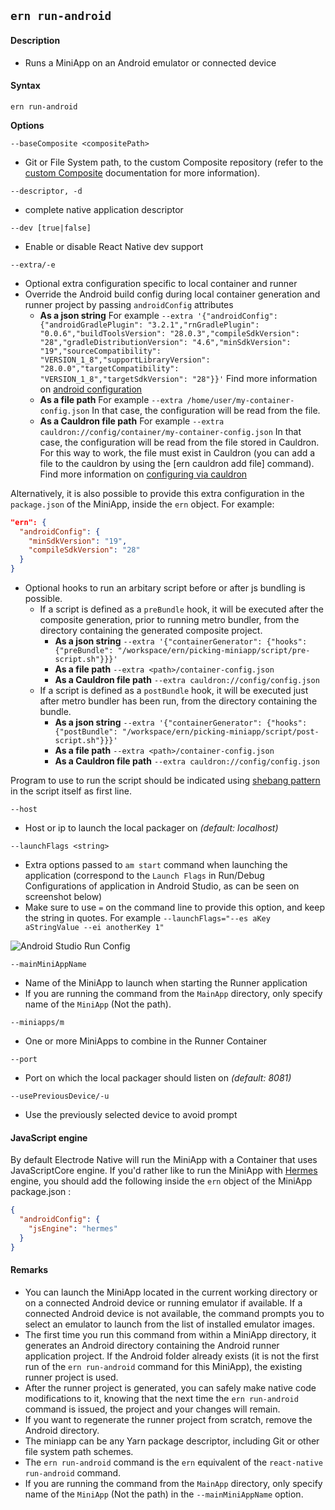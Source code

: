 ## `ern run-android`

#### Description

- Runs a MiniApp on an Android emulator or connected device

#### Syntax

`ern run-android`

**Options**

`--baseComposite <compositePath>`

- Git or File System path, to the custom Composite repository (refer to the [custom Composite] documentation for more information).

`--descriptor, -d`

- complete native application descriptor

`--dev [true|false]`

- Enable or disable React Native dev support

`--extra/-e`

- Optional extra configuration specific to local container and runner
- Override the Android build config during local container generation and runner project by passing `androidConfig` attributes
  - **As a json string**
    For example `--extra '{"androidConfig": {"androidGradlePlugin": "3.2.1","rnGradlePlugin": "0.0.6","buildToolsVersion": "28.0.3","compileSdkVersion": "28","gradleDistributionVersion": "4.6","minSdkVersion": "19","sourceCompatibility": "VERSION_1_8","supportLibraryVersion": "28.0.0","targetCompatibility": "VERSION_1_8","targetSdkVersion": "28"}}'`
    Find more information on [android configuration]
  - **As a file path**
    For example `--extra /home/user/my-container-config.json`
    In that case, the configuration will be read from the file.
  - **As a Cauldron file path**
    For example `--extra cauldron://config/container/my-container-config.json`
    In that case, the configuration will be read from the file stored in Cauldron.
    For this way to work, the file must exist in Cauldron (you can add a file to the cauldron by using the [ern cauldron add file] command).
    Find more information on [configuring via cauldron]

Alternatively, it is also possible to provide this extra configuration in the `package.json` of the MiniApp, inside the `ern` object. For example:

```json
"ern": {
  "androidConfig": {
    "minSdkVersion": "19",
    "compileSdkVersion": "28"
  }
}
```
- Optional hooks to run an arbitary script before or after js bundling is possible. 
  - If a script is defined as a `preBundle` hook, it will be executed after the composite generation, prior to running metro bundler, from the directory containing the generated composite project. 
    - **As a json string**
      `--extra '{"containerGenerator": {"hooks": {"preBundle": "/workspace/ern/picking-miniapp/script/pre-script.sh"}}}'`
    - **As a file path**
      `--extra <path>/container-config.json`
    - **As a Cauldron file path**
      `--extra cauldron://config/config.json`
  - If a script is defined as a `postBundle` hook, it will be executed just after metro bundler has been run, from the directory containing the bundle.
    - **As a json string**
      `--extra '{"containerGenerator": {"hooks": {"postBundle": "/workspace/ern/picking-miniapp/script/post-script.sh"}}}'`
    - **As a file path**
      `--extra <path>/container-config.json`
    - **As a Cauldron file path**
      `--extra cauldron://config/config.json`

Program to use to run the script should be indicated using [shebang pattern][1] in the script itself as first line.

`--host`

- Host or ip to launch the local packager on _(default: localhost)_

`--launchFlags <string>`

- Extra options passed to `am start` command when launching the application (correspond to the `Launch Flags` in Run/Debug Configurations of application in Android Studio, as can be seen on screenshot below)
- Make sure to use `=` on the command line to provide this option, and keep the string in quotes. For example `--launchFlags="--es aKey aStringValue --ei anotherKey 1"`

![Android Studio Run Config](../images/android-studio-run-config.png)

`--mainMiniAppName`

- Name of the MiniApp to launch when starting the Runner application
- If you are running the command from the `MainApp` directory, only specify name of the `MiniApp` (Not the path).

`--miniapps/m`

- One or more MiniApps to combine in the Runner Container

`--port`

- Port on which the local packager should listen on _(default: 8081)_

`--usePreviousDevice/-u`

- Use the previously selected device to avoid prompt

#### JavaScript engine

By default Electrode Native will run the MiniApp with a Container that uses JavaScriptCore engine. If you'd rather like to run the MiniApp with [Hermes](https://hermesengine.dev) engine, you should add the following inside the `ern` object of the MiniApp package.json :

```json
{
  "androidConfig": {
    "jsEngine": "hermes"
  }
}
```

#### Remarks

- You can launch the MiniApp located in the current working directory or on a connected Android device or running emulator if available. If a connected Android device is not available, the command prompts you to select an emulator to launch from the list of installed emulator images.
- The first time you run this command from within a MiniApp directory, it generates an Android directory containing the Android runner application project. If the Android folder already exists (it is not the first run of the `ern run-android` command for this MiniApp), the existing runner project is used.
- After the runner project is generated, you can safely make native code modifications to it, knowing that the next time the `ern run-android` command is issued, the project and your changes will remain.
- If you want to regenerate the runner project from scratch, remove the Android directory.
- The miniapp can be any Yarn package descriptor, including Git or other file system path schemes.
- The `ern run-android` command is the `ern` equivalent of the `react-native run-android` command.
- If you are running the command from the `MainApp` directory, only specify name of the `MiniApp` (Not the path) in the `--mainMiniAppName` option.

[custom composite]: ./platform-parts/composite/index.md
[android configuration]: ./plaform-parts/container-integration.md
[configuring via cauldron]: ./plaform-parts/container-integration.md
[1]: https://en.wikipedia.org/wiki/Shebang_(Unix)
